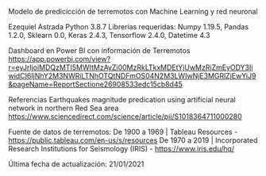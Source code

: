 Modelo de predicicción de terremotos con Machine Learning y red neuronal

Ezequiel Astrada
Python 3.8.7
Librerías requeridas: Numpy 1.19.5, Pandas 1.2.0, Sklearn 0.0, Keras 2.4.3, Tensorflow 2.4.0, Datetime 4.3

Dashboard en Power BI con información de Terremotos
https://app.powerbi.com/view?r=eyJrIjoiMDQzMTI5MWItMzAyZi00MzRkLTkxMDEtYjUwMzRjZmEyODY3IiwidCI6IjNhY2M3NWRiLTNhOTQtNDFmOS04N2M3LWIwNjE3MGRlZjEwYiJ9&pageName=ReportSectione26908533edc15cb8d45

Referencias
Earthquakes magnitude predication using artificial neural network in northern Red Sea area https://www.sciencedirect.com/science/article/pii/S1018364711000280

Fuente de datos de terremotos:
De 1900 a 1969 | Tableau Resources - https://public.tableau.com/en-us/s/resources
De 1970 a 2019 | Incorporated Research Institutions for Seismology (IRIS) - https://www.iris.edu/hq/

Última fecha de actualización: 21/01/2021
